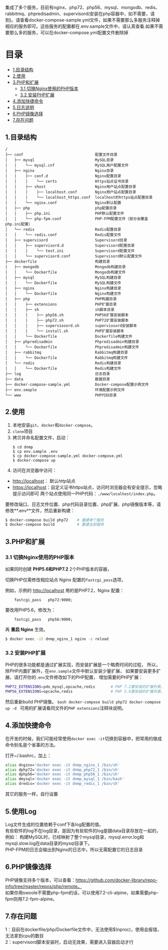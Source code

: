集成了多个服务，目前有nginx、php72、php56、mysql、mongodb、redis、rabbitmq、phpredisadmin、supervisord(安装在php容器中，如不需要，请到)。请查看docker-compose-sample.yml文件，如果不需要那么多服务注释掉相应的服务即可。这些服务的配置都在.env.sample文件中，请认真查看.如果不需要那么多的服务，可以在docker-compose.yml配置文件删除掉

# 目录
- [1.目录结构](#1目录结构)
- [2.使用](#2使用)
- [3.PHP和扩展](#3PHP和扩展)
    - [3.1 切换Nginx使用的PHP版本](#31-切换Nginx使用的PHP版本)
    - [3.2 安装PHP扩展](#32-安装PHP扩展)
- [4.添加快捷命令](#4添加快捷命令)
- [5.日志说明](#5日志说明)
- [6.PHP镜像选择](#6PHP镜像选择)
- [7.存在问题](#7存在问题)

## 1.目录结构

```
/
├── conf                                配置文件目录
│   ├── mysql                           MySQL目录
│   │    └── mysql.cnf                  MySQL用户配置文件
│   ├── nginx                           Nginx目录
│   │    ├── conf.d                     Nginx配置目录
│   │    │    └── certs                 Https站点证书目录
│   │    ├── vhost                      Nginx用户站点配置目录
│   │    │    ├── localhost.conf        Nginx用户站点配置目录
│   │    │    └── localhost_https.conf  localhost的https站点配置目录
│   │    └── nginx.conf                 Nginx默认配置
│   ├── php                             php配置目录
│   │    ├── php.ini                    PHP默认配置文件
│   │    └── php-fpm.conf               PHP-FPM配置文件（部分会覆盖php.ini配置）
│   └── redis                           Redis配置目录
│   │    └── redis.conf                 Redis配置文件
│   ├── supervisord                     Supervisord目录
│   │    ├── supervisord.d              Supervisord配置目录
│   │    │    └── test.ini              Supervisord配置文件
│   │    └── supervisord.conf           Supervisord默认配置文件
├── dockerfile                          构建目录
│   ├── mongodb                         Mongodb构建目录
│   │    └── Dockerfile                 Mongodb构建文件
│   ├── mysql                           MySQL构建目录
│   │    └── Dockerfile                 MySQL构建文件
│   ├── nginx                           Nginx构建目录
│   │    └── Dockerfile                 Nginx构建文件
│   ├── php                             PHP构建目录
│   │    ├── extensions                 PHP扩展目录
│   │    ├── sh                         sh脚本目录
│   │    │    ├── php56.sh              PHP56扩展安装脚本
│   │    │    ├── php72.sh              PHP72扩展安装脚本
│   │    │    ├── superviosord.sh       superviosord安装脚本
│   │    │    └── install.sh            PHP扩展安装脚本
│   │    └── Dockerfile                 Dockerfile构建文件
│   ├── phpredisadmin                   Phpredisadmin构建目录
│   │    └── Dockerfile                 Phpredisadmin构建文件
│   ├── rabbitmq                        Rabbitmq构建目录
│   │    └── Dockerfile                 Rabbitmq构建文件
│   └── redis                           Redis构建目录
│   │    └── Dockerfile                 Redis构建文件
├── log                                 日志目录
├── data                                数据目录
├── docker-compose-sample.yml           Docker-compose配置示例文件
├── env.smaple                          环境配置示例文件
└── www                                 PHP代码目录
```

## 2.使用
1. 本地安装`git`、`docker`和`docker-compose`。
2. `clone`项目
3. 拷贝并命名配置文件，启动：
    ```
    $ cd dnmp
    $ cp env.sample .env
    $ cp docker-compose-sample.yml docker-compose.yml
    $ docker-compose up
    ```
4. 访问在浏览器中访问：
 - [http://localhost](http://localhost)： 默认*http*站点
 - [https://localhost](https://localhost)：自定义证书*https*站点，访问时浏览器会有安全提示，忽略提示访问即可
两个站点使用同一PHP代码：`./www/localhost/index.php`。

要修改端口、日志文件位置、php代码目录位置、php扩展、php镜像版本等，请修改**.env**文件，然后重新构建：
```bash
$ docker-compose build php72    # 重建单个服务
$ docker-compose build          # 重建全部服务

```


## 3.PHP和扩展
### 3.1 切换Nginx使用的PHP版本
如果同时创建 **PHP5.6和PHP7.2** 2个PHP版本的容器，

切换PHP仅需修改相应站点 Nginx 配置的`fastcgi_pass`选项，

例如，示例的 [http://localhost](http://localhost) 用的是PHP7.2，Nginx 配置：
```
    fastcgi_pass   php72:9000;
```
要改用PHP5.6，修改为：
```
    fastcgi_pass   php56:9000;
```
再 **重启 Nginx** 生效。
```bash
$ docker exec -it dnmp_nginx_1 nginx -s reload
```
### 3.2 安装PHP扩展
PHP的很多功能都是通过扩展实现，而安装扩展是一个略费时间的过程，
所以，除PHP内置扩展外，在`env.sample`文件中默认安装少量扩展，
如果要安装更多扩展，请打开你的`.env`文件修改如下的PHP配置，
增加需要的PHP扩展：
```bash
PHP72_EXTENSIONS=pdo_mysql,opcache,redis       # PHP 7.2要安装的扩展列表，英文逗号隔开
PHP56_EXTENSIONS=opcache,redis                 # PHP 5.6要安装的扩展列表，英文逗号隔开
```
然后重新build PHP镜像。
    ```bash
    docker-compose build php72
    docker-compose up -d
    ```
可用的扩展请看同文件的`PHP extensions`注释块说明。

## 4.添加快捷命令
在开发的时候，我们可能经常使用`docker exec -it`切换到容器中，把常用的做成命令别名是个省事的方法。

打开~/.bashrc，加上：
```bash
alias dnginx='docker exec -it dnmp_nginx_1 /bin/sh'
alias dphp72='docker exec -it dnmp_php72_1 /bin/sh'
alias dphp56='docker exec -it dnmp_php56_1 /bin/sh'
alias dmysql='docker exec -it dnmp_mysql_1 /bin/bash'
alias dredis='docker exec -it dnmp_redis_1 /bin/sh'
```
其它的服务一样，自行设置

## 5.使用Log
Log文件生成的位置依赖于conf下各log配置的值。<br/>
有些软件的log不在log目录，是因为有些软件的log是跟data目录存放在一起的，例如：
构建MySQL时，已经映射了整个mysql目录，mysql.error.log和mysql.slow.log在data目录的mysql目录下。<br/>
PHP-FPM的日志会输出到Nginx的日志中，所以无需配置它的日志目录

## 6.PHP镜像选择
PHP镜像支持多个版本，可以查看：https://github.com/docker-library/repo-info/tree/master/repos/php/remote。<br/>
如果你用swoole不需要php-fpm的话，可以使用7.2-cli-alpine，如果需要php-fpm则用7.2-fpm-alpine。

## 7.存在问题
1：目前在dockerfile/php/Dockerfile文件中，无法使用$(nproc)，使用会报错，无法拿到cpu的数目<br/>
2：supervisord脚本安装时，启动无效果，需要进入容器启动才行


